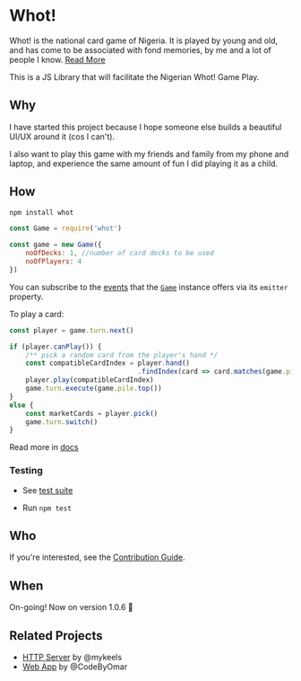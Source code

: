 # Whot!

Whot! is the national card game of Nigeria. It is played by young and old, and has come to be associated with fond memories, by me and a lot of people I know. [Read More](https://www.pagat.com/com/whot.html)

This is a JS Library that will facilitate the Nigerian Whot! Game Play.

## Why

I have started this project because I hope someone else builds a beautiful UI/UX around it (cos I can't).

I also want to play this game with my friends and family from my phone and laptop, and experience the same amount of fun I did playing it as a child.

## How

```bash
npm install whot
```

```js
const Game = require('whot')

const game = new Game({
    noOfDecks: 1, //number of card decks to be used
    noOfPlayers: 4
})
```

You can subscribe to the [events](./docs/events.md) that the [`Game`](./docs/game.md) instance offers via its `emitter` property.

To play a card:

```js
const player = game.turn.next()

if (player.canPlay()) {
    /** pick a random card from the player's hand */
    const compatibleCardIndex = player.hand()
                                .findIndex(card => card.matches(game.pile.top()))
    player.play(compatibleCardIndex)
    game.turn.execute(game.pile.top())
}
else {
    const marketCards = player.pick()
    game.turn.switch()
}
```

Read more in [docs](./docs)

### Testing

- See [test suite](./tests)

- Run `npm test`

## Who

If you're interested, see the [Contribution Guide](./CONTRIBUTION.md).

## When

On-going! Now on version 1.0.6 🙌

## Related Projects

- [HTTP Server](https://github.com/mykeels/whot-server) by @mykeels
- [Web App](https://github.com/CodeByOmar/whot-app) by @CodeByOmar